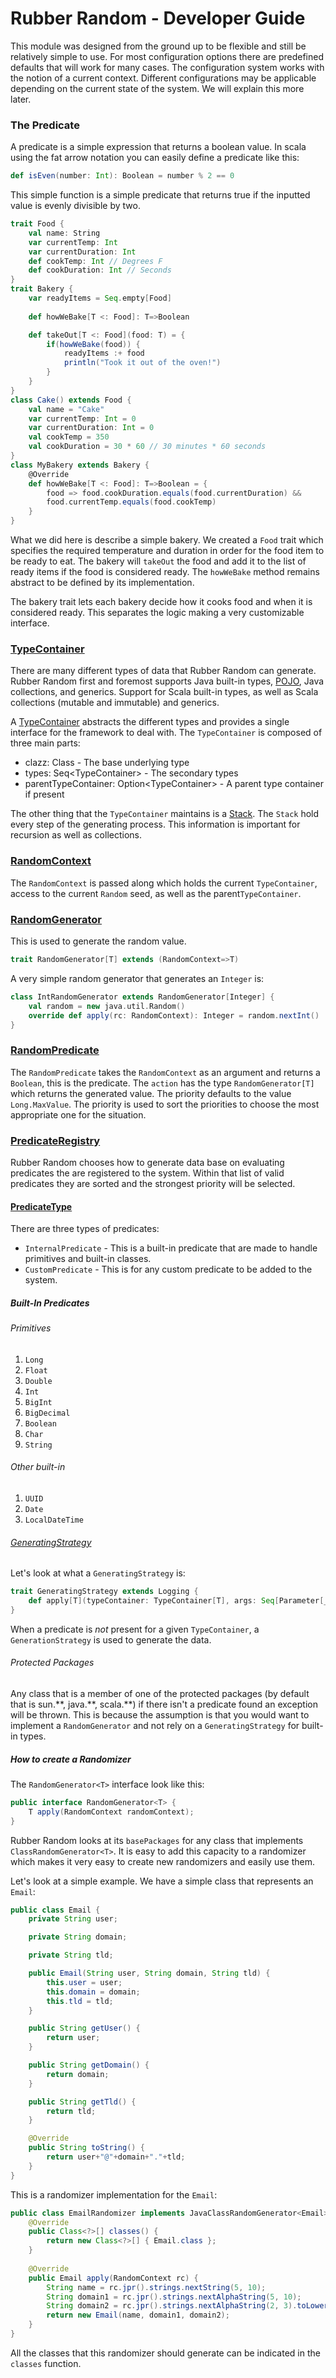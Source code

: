 # Rubber Random - Developer Guide

This module was designed from the ground up to be flexible and still be relatively simple to use. For most configuration options there are predefined defaults that will work for many cases. The configuration system works with the notion of a current context. Different configurations may be applicable depending on the current state of the system. We will explain this more later.

### The Predicate
A predicate is a simple expression that returns a boolean value. In scala using the fat arrow notation you can easily define a predicate like this:
```scala
def isEven(number: Int): Boolean = number % 2 == 0
```
This simple function is a simple predicate that returns true if the inputted value is evenly divisible by two.
```scala
trait Food {
    val name: String
    var currentTemp: Int
    var currentDuration: Int
    def cookTemp: Int // Degrees F
    def cookDuration: Int // Seconds    
}
trait Bakery {
    var readyItems = Seq.empty[Food]
    
    def howWeBake[T <: Food]: T=>Boolean

    def takeOut[T <: Food](food: T) = {
        if(howWeBake(food)) {
            readyItems :+ food
            println("Took it out of the oven!")
        }       
    }
}
class Cake() extends Food {
    val name = "Cake"
    var currentTemp: Int = 0
    var currentDuration: Int = 0
    val cookTemp = 350
    val cookDuration = 30 * 60 // 30 minutes * 60 seconds
}
class MyBakery extends Bakery {
    @Override
    def howWeBake[T <: Food]: T=>Boolean = {
        food => food.cookDuration.equals(food.currentDuration) &&
        food.currentTemp.equals(food.cookTemp)
    }
}
```
What we did here is describe a simple bakery. We created a `Food` trait which specifies the required temperature and duration in order for the food item to be ready to eat. The bakery will `takeOut` the food and add it to the list of ready items if the food is considered ready. The `howWeBake` method remains abstract to be defined by its implementation.
   
The bakery trait lets each bakery decide how it cooks food and when it is considered ready. This separates the logic making a very customizable interface.
  
### [TypeContainer](src/main/scala/io/wizdumb/scaffolding/random/types/TypeContainer.scala)
There are many different types of data that Rubber Random can generate. Rubber Random first and foremost supports Java built-in types, [POJO](https://en.wikipedia.org/wiki/Plain_Old_Java_Object), Java collections, and generics. Support for Scala built-in types, as well as Scala collections (mutable and immutable) and generics.

A [TypeContainer](src/main/scala/io/wizdumb/scaffolding/random/types/TypeContainer.scala) abstracts the different types and provides a single interface for the framework to deal with. The `TypeContainer` is composed of three main parts:
* clazz: Class<T> - The base underlying type
* types:  Seq<TypeContainer<T>> - The secondary types 
* parentTypeContainer: Option<TypeContainer<T>> - A parent type container if present

The other thing that the `TypeContainer` maintains is a [Stack](src/main/scala/io/wizdumb/scaffolding/random/types/Stack.scala). The `Stack` hold every step of the generating process. This information is important for recursion as well as collections.  

### [RandomContext](src/main/scala/io/wizdumb/scaffolding/random/predicate/RandomContext.scala)
The `RandomContext` is passed along which holds the current `TypeContainer`, access to the current `Random` seed, as well as the parent`TypeContainer`.

### [RandomGenerator](src/main/scala/io/wizdumb/scaffolding/random/predicate/RandomGenerator.scala)
This is used to generate the random value.
```scala
trait RandomGenerator[T] extends (RandomContext=>T)
```
A very simple random generator that generates an `Integer` is:
```scala
class IntRandomGenerator extends RandomGenerator[Integer] {
    val random = new java.util.Random()
    override def apply(rc: RandomContext): Integer = random.nextInt() 
}
```

### [RandomPredicate](src/main/scala/io/wizdumb/scaffolding/random/predicate/RandomPredicate.scala)
The `RandomPredicate` takes the `RandomContext` as an argument and returns a `Boolean`, this is the predicate. The `action` has the type `RandomGenerator[T]` which returns the generated value. The priority defaults to the value `Long.MaxValue`. The priority is used to sort the priorities to choose the most appropriate one for the situation.
   
### [PredicateRegistry](src/main/scala/io/wizdumb/scaffolding/random/predicate/PredicateRegistry.scala)
Rubber Random chooses how to generate data base on evaluating predicates the are registered to the system. Within that list of valid predicates they are sorted and the strongest priority will be selected.

#### [PredicateType](src/main/scala/io/wizdumb/scaffolding/random/predicate/PredicateType.scala)
There are three types of predicates:
* `InternalPredicate` - This is a built-in predicate that are made to handle primitives and built-in classes. 
* `CustomPredicate` - This is for any custom predicate to be added to the system.

##### Built-In Predicates
###### Primitives
1. `Long` 
2. `Float`
3. `Double`
4. `Int`
5. `BigInt`
6. `BigDecimal`
7. `Boolean`
8. `Char`
9. `String`

###### Other built-in
1. `UUID`
2. `Date`
3. `LocalDateTime`

###### [GeneratingStrategy](src/main/scala/io/wizdumb/scaffolding/random/strategy/GeneratingStrategy.scala)
Let's look at what a `GeneratingStrategy` is:
```scala
trait GeneratingStrategy extends Logging {
    def apply[T](typeContainer: TypeContainer[T], args: Seq[Parameter[_]])(implicit conf: Configuration): T
}
```
When a predicate is *not* present for a given `TypeContainer`, a `GenerationStrategy` is used to generate the data. 

###### Protected Packages
Any class that is a member of one of the protected packages (by default that is sun.\*\*, java.\*\*, scala.\*\*) if there isn't a predicate found an exception will be thrown. This is because the assumption is that you would want to implement a `RandomGenerator` and not rely on a `GeneratingStrategy` for built-in types.

##### How to create a Randomizer
The `RandomGenerator<T>` interface look like this:
```java
public interface RandomGenerator<T> {
    T apply(RandomContext randomContext);
}
```
Rubber Random looks at its `basePackages` for any class that implements `ClassRandomGenerator<T>`. It is easy to add this capacity to a randomizer which makes it very easy to create new randomizers and easily use them.

Let's look at a simple example. We have a simple class that represents an `Email`:
```java
public class Email {
    private String user;

    private String domain;

    private String tld;

    public Email(String user, String domain, String tld) {
        this.user = user;
        this.domain = domain;
        this.tld = tld;
    }

    public String getUser() {
        return user;
    }

    public String getDomain() {
        return domain;
    }

    public String getTld() {
        return tld;
    }

    @Override
    public String toString() {
        return user+"@"+domain+"."+tld;
    }
}
```
This is a randomizer implementation for the `Email`:
```java
public class EmailRandomizer implements JavaClassRandomGenerator<Email> {
    @Override
    public Class<?>[] classes() {
        return new Class<?>[] { Email.class };
    }
    
    @Override
    public Email apply(RandomContext rc) {
        String name = rc.jpr().strings.nextString(5, 10);
        String domain1 = rc.jpr().strings.nextAlphaString(5, 10);
        String domain2 = rc.jpr().strings.nextAlphaString(2, 3).toLowerCase();
        return new Email(name, domain1, domain2);
    }
}
```
All the classes that this randomizer should generate can be indicated in the `classes` function.